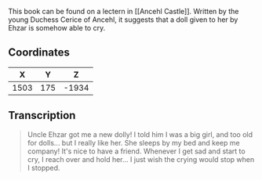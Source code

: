  

This book can be found on a lectern in [[Ancehl Castle]]. Written by the young Duchess Cerice of Ancehl, it suggests that a doll given to her by Ehzar is somehow able to cry.

## Coordinates
| **X** | **Y** | **Z** |
| :---: | :---: | :---: |
| 1503  |  175  | -1934 |

## Transcription
> Uncle Ehzar got me a new dolly! I told him I was a big girl, and too old for dolls... but I really like her. She sleeps by my bed and keep me company! It's nice to have a friend. Whenever I get sad and start to cry, I reach over and hold her... I just wish the crying would stop when I stopped.
